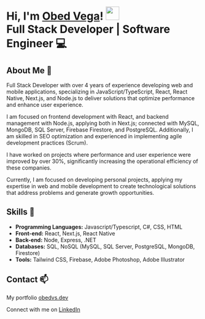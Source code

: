# Hi, I'm <a href="https://www.linkedin.com/in/swobedvega">Obed Vega<a/>! <img src="https://media.giphy.com/media/hvRJCLFzcasrR4ia7z/giphy.gif" width="35"> <br> <b>Full Stack Developer | Software Engineer 💻</b>

## About Me 🌌

Full Stack Developer with over 4 years of experience developing web and mobile applications, specializing in JavaScript/TypeScript, React, React Native, Next.js, and Node.js to deliver solutions that optimize performance and enhance user experience.

I am focused on frontend development with React, and backend management with Node.js, applying both in Next.js; connected with MySQL, MongoDB, SQL Server, Firebase Firestore, and PostgreSQL. Additionally, I am skilled in SEO optimization and experienced in implementing agile development practices (Scrum).

I have worked on projects where performance and user experience were improved by over 30%, significantly increasing the operational efficiency of these companies.

Currently, I am focused on developing personal projects, applying my expertise in web and mobile development to create technological solutions that address problems and generate growth opportunities.

## Skills 🌠

- <b>Programming Languages:</b> Javascript/Typescript, C#, CSS, HTML
- <b>Front-end:</b> React, Next.js, React Native
- <b>Back-end:</b> Node, Express, .NET
- <b>Databases:</b> SQL, NoSQL (MySQL, SQL Server, PostgreSQL, MongoDB, Firestore)
- <b>Tools:</b> Tailwind CSS, Firebase, Adobe Photoshop, Adobe Illustrator

## Contact 📫

My portfolio [obedvs.dev](https://obedvs.dev)

Connect with me on [LinkedIn](https://www.linkedin.com/in/swobedvega)
